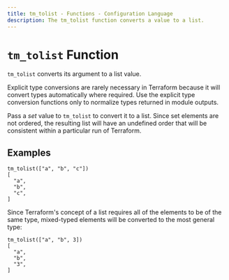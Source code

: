 ```yaml
---
title: tm_tolist - Functions - Configuration Language
description: The tm_tolist function converts a value to a list.
---
```


# `tm_tolist` Function

`tm_tolist` converts its argument to a list value.

Explicit type conversions are rarely necessary in Terraform because it will
convert types automatically where required. Use the explicit type conversion
functions only to normalize types returned in module outputs.

Pass a _set_ value to `tm_tolist` to convert it to a list. Since set elements are
not ordered, the resulting list will have an undefined order that will be
consistent within a particular run of Terraform.

## Examples

```
tm_tolist(["a", "b", "c"])
[
  "a",
  "b",
  "c",
]
```

Since Terraform's concept of a list requires all of the elements to be of the
same type, mixed-typed elements will be converted to the most general type:

```
tm_tolist(["a", "b", 3])
[
  "a",
  "b",
  "3",
]
```
